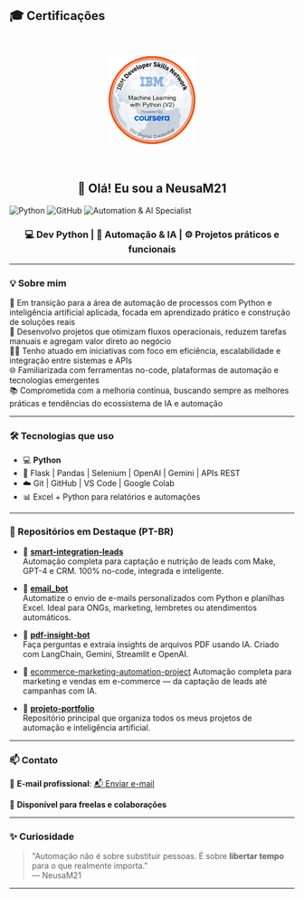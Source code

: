 ## 🎓 Certificações

<br/>
<p align="center">
  <a href="https://www.credly.com/badges/baad4ec1-70c7-4d20-8e5b-94c946222618/public_url" target="_blank">
    <img src="https://raw.githubusercontent.com/NeusaM21/NeusaM21/main/machine-learning-with-python-v2.png" alt="IBM ML Badge" width="160"/>
  </a>
</p>
<br/>

<h2 align="center">👋 Olá! Eu sou a NeusaM21</h2>

![Python](https://img.shields.io/badge/Python-3670A0?style=for-the-badge&logo=python&logoColor=fff)
![GitHub](https://img.shields.io/badge/GitHub-000?style=for-the-badge&logo=github&logoColor=white)
![Automation & AI Specialist](https://img.shields.io/badge/Automation_&_AI-Specialist-blueviolet?style=for-the-badge&logo=python&logoColor=white)


<h3 align="center">💻 Dev Python | 🤖 Automação & IA | ⚙️ Projetos práticos e funcionais</h3>

---

### 💡 Sobre mim

🎯 Em transição para a área de automação de processos com Python e inteligência artificial aplicada, focada em aprendizado prático e construção de soluções reais  
🚀 Desenvolvo projetos que otimizam fluxos operacionais, reduzem tarefas manuais e agregam valor direto ao negócio  
👩‍💻 Tenho atuado em iniciativas com foco em eficiência, escalabilidade e integração entre sistemas e APIs  
🌐 Familiarizada com ferramentas no-code, plataformas de automação e tecnologias emergentes  
📚 Comprometida com a melhoria contínua, buscando sempre as melhores práticas e tendências do ecossistema de IA e automação

---

### 🛠️ Tecnologias que uso

- 💻 **Python**
- 🧩 Flask | Pandas | Selenium | OpenAI | Gemini | APIs REST
- ☁️ Git | GitHub | VS Code | Google Colab
- 📊 Excel + Python para relatórios e automações

---

### 📌 Repositórios em Destaque (PT-BR)

- 📁 [**smart-integration-leads**](https://github.com/NeusaM21/smart-integration-leads)  
  Automação completa para captação e nutrição de leads com Make, GPT-4 e CRM. 100% no-code, integrada e inteligente.

- 📁 [**email_bot**](https://github.com/NeusaM21/email_bot)  
  Automatize o envio de e-mails personalizados com Python e planilhas Excel. Ideal para ONGs, marketing, lembretes ou atendimentos automáticos.

- 📁 [**pdf-insight-bot**](https://github.com/NeusaM21/pdf-insight-bot)  
  Faça perguntas e extraia insights de arquivos PDF usando IA. Criado com LangChain, Gemini, Streamlit e OpenAI.

- 📁 [ecommerce-marketing-automation-project](https://github.com/NeusaM21/ecommerce-marketing-automation-project) 
  Automação completa para marketing e vendas em e-commerce — da captação de leads até campanhas com IA.

- 📁 [**projeto-portfolio**](https://github.com/NeusaM21/projeto-portfolio)  
  Repositório principal que organiza todos os meus projetos de automação e inteligência artificial.

---

### 📫 Contato

📧 **E-mail profissional**: [📬 Enviar e-mail](mailto:contact.neusam21@gmail.com)

💼 **Disponível para freelas e colaborações**

---

### ✨ Curiosidade

> "Automação não é sobre substituir pessoas. É sobre **libertar tempo** para o que realmente importa."  
— NeusaM21

---
